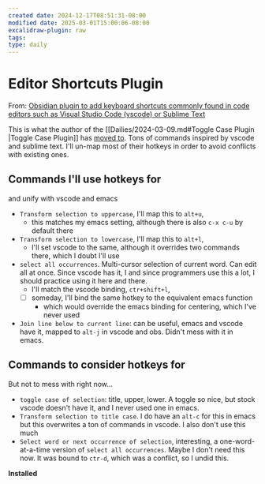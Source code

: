 ```yaml
---
created date: 2024-12-17T08:51:31-08:00
modified date: 2025-03-01T15:00:06-08:00
excalidraw-plugin: raw
tags: 
type: daily
---
```

# Editor Shortcuts Plugin
From: [Obsidian plugin to add keyboard shortcuts commonly found in code editors such as Visual Studio Code (vscode) or Sublime Text](https://github.com/timhor/obsidian-editor-shortcuts)

This is what the author of the [[Dailies/2024-03-09.md#Toggle Case Plugin |Toggle Case Plugin]] has [moved to](<Dailies/2024-03-09.md#^zwam >).  Tons of commands inspired by vscode and sublime text.  I'll un-map most of their hotkeys in order to avoid conflicts with existing ones.
## Commands I'll use hotkeys for
and unify with vscode and emacs

- `Transform selection to uppercase`, I'll map this to `alt+u`, 
	- this matches my emacs setting, although there is also `c-x c-u` by default there
- `Transform selection to lowercase`, I'll map this to `alt+l`, 
	- I'll set vscode to the same, although it overrides two commands there, which I doubt I'll use
- `select all occurrences`.  Multi-cursor selection of current word.  Can edit all at once.  Since vscode has it, I and since programmers use this a lot, I should practice using it here and there.  
	- I'll match the vscode binding, `ctr+shift+l`, 
	- [ ] someday, I'll bind the same hotkey to the equivalent emacs function
		- which would override the emacs binding for centering, which I've never used
- `Join line below to current line`: can be useful, emacs and vscode have it, mapped to `alt-j` in vscode and obs.  Didn't mess with it in emacs.
## Commands to consider hotkeys for
But not to mess with right now...

- `toggle case of selection`: title, upper, lower.  A toggle so nice, but stock vscode doesn't have it, and I never used one in emacs.
- `Transform selection to title case`.  I do have an `alt-c` for this in emacs but this overwrites a ton of commands in vscode.  I also don't use this much
- `Select word or next occurrence of selection`, interesting, a one-word-at-a-time version of `select all occurrences`.  Maybe I don't need this now.  It was bound to `ctr-d`, which was a conflict, so I undid this.

**Installed**




